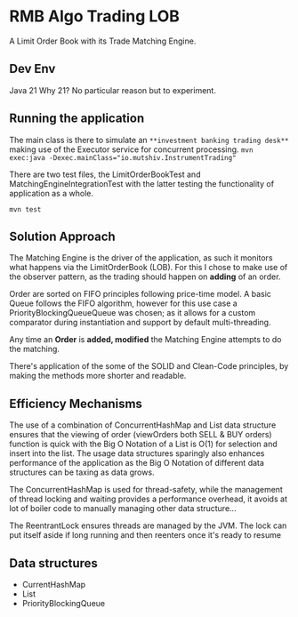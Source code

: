 # RMB Algo Trading LOB

A Limit Order Book with its Trade Matching Engine.

## Dev Env

Java 21
Why 21? No particular reason but to experiment.

## Running the application

The main class is there to simulate an `**investment banking trading desk**` making use of the Executor service for concurrent processing.
```mvn exec:java -Dexec.mainClass="io.mutshiv.InstrumentTrading"```

There are two test files, the LimitOrderBookTest and MatchingEngineIntegrationTest with the latter testing the functionality of application as a whole.

```mvn test```

## Solution Approach

The Matching Engine is the driver of the application, as such it monitors what happens via the LimitOrderBook (LOB).
For this I chose to make use of the observer pattern, as the trading should happen on **adding** of an order.

Order are sorted on FIFO principles following price-time model. A basic Queue follows the FIFO algorithm, however for this use case a PriorityBlockingQueueQueue was
chosen; as it allows for a custom comparator during instantiation and support by default multi-threading. 

Any time an **Order** is **added, modified** the Matching Engine attempts to do the matching.

There's application of the some of the SOLID and Clean-Code principles, by making the methods more shorter and readable. 

## Efficiency Mechanisms

The use of a combination of ConcurrentHashMap and List data structure ensures that the viewing of order (viewOrders both SELL & BUY orders) function is quick with 
the Big O Notation of a List is O(1) for selection and insert into the list. The usage data structures sparingly also enhances performance of the application 
as the Big O Notation of different data structures can be taxing as data grows.

The ConcurrentHashMap is used for thread-safety, while the management of thread locking and waiting 
provides a performance overhead, it avoids at lot of boiler code to manually managing other data structure...

The ReentrantLock ensures threads are managed by the JVM. The lock can put itself aside if long running and then reenters once it's ready to resume


## Data structures

- CurrentHashMap
- List
- PriorityBlockingQueue
